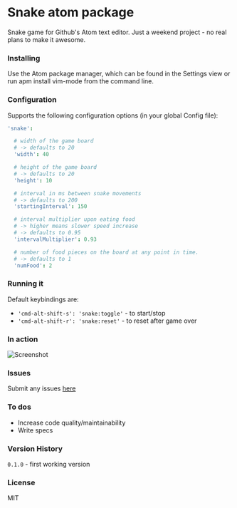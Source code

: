 # Snake atom package

Snake game for Github's Atom text editor. Just a weekend project - no real plans to make it awesome.

### Installing

Use the Atom package manager, which can be found in the Settings view or run apm install vim-mode from the command line.

### Configuration

Supports the following configuration options (in your global Config file):

```cson
'snake':

  # width of the game board
  # -> defaults to 20
  'width': 40

  # height of the game board
  # -> defaults to 20
  'height': 10

  # interval in ms between snake movements
  # -> defaults to 200
  'startingInterval': 150

  # interval multiplier upon eating food
  # -> higher means slower speed increase
  # -> defaults to 0.95
  'intervalMultiplier': 0.93

  # number of food pieces on the board at any point in time.
  # -> defaults to 1
  'numFood': 2
```

### Running it

Default keybindings are:

- `'cmd-alt-shift-s': 'snake:toggle'` - to start/stop
- `'cmd-alt-shift-r': 'snake:reset'` - to reset after game over

### In action

![Screenshot](https://raw.github.com/maxwells/snake/master/snake.gif)

### Issues

Submit any issues [here](https://github.com/maxwells/snake/issues)

### To dos

- Increase code quality/maintainability
- Write specs

### Version History

`0.1.0` - first working version

### License

MIT
